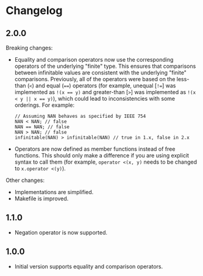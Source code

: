 # Changelog

## 2.0.0

Breaking changes:

* Equality and comparison operators now use the corresponding operators of the underlying "finite" type. This ensures that comparisons between infinitable values are consistent with the underlying "finite" comparisons. Previously, all of the operators were based on the less-than (`<`) and equal (`==`) operators (for example, unequal [`!=`] was implemented as `!(x == y)` and greater-than [`>`] was implemented as `!(x < y || x == y)`), which could lead to inconsistencies with some orderings. For example:
	```
	// Assuming NAN behaves as specified by IEEE 754
	NAN < NAN; // false
	NAN == NAN; // false
	NAN > NAN; // false
	infinitable(NAN) > infinitable(NAN) // true in 1.x, false in 2.x
	```
* Operators are now defined as member functions instead of free functions. This should only make a difference if you are using explicit syntax to call them (for example, `operator <(x, y)` needs to be changed to `x.operator <(y)`).

Other changes:

* Implementations are simplified.
* Makefile is improved.

## 1.1.0

* Negation operator is now supported.

## 1.0.0

* Initial version supports equality and comparison operators.